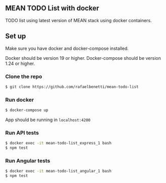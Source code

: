 ## MEAN TODO List with docker
TODO list using latest version of MEAN stack using docker containers.

## Set up

Make sure you have docker and docker-compose installed.

Docker should be version 19 or higher.
Docker-compose should be version 1.24 or higher.

### Clone the repo
```bash
$ git clone https://github.com/rafaelbenetti/mean-todo-list
```
### Run docker
```bash
$ docker-compose up
```

 App should be running in `localhost:4200`

### Run API tests
```bash
$ docker exec -it mean-todo-list_express_1 bash
$ npm test
```

### Run Angular tests
```bash
$ docker exec -it mean-todo-list_angular_1 bash
$ npm test
```